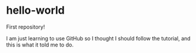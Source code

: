 # hello-world
First repository!

I am just learning to use GitHub so I thought I should follow the tutorial, and this is what it told me to do.
